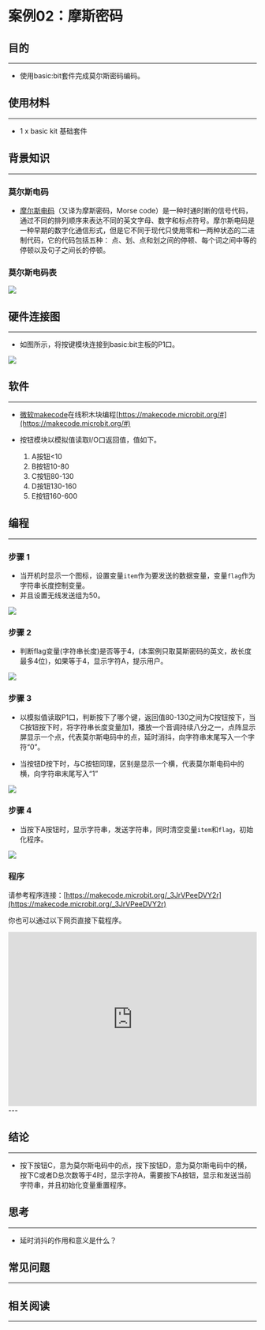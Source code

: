 # 案例02：摩斯密码

## 目的
---

- 使用basic:bit套件完成莫尔斯密码编码。

## 使用材料
---

- 1 x basic kit 基础套件

## 背景知识
---
### 莫尔斯电码
- [摩尔斯电码](https://baike.baidu.com/item/%E6%91%A9%E5%B0%94%E6%96%AF%E7%94%B5%E7%A0%81)（又译为摩斯密码，Morse code）是一种时通时断的信号代码，通过不同的排列顺序来表达不同的英文字母、数字和标点符号。摩尔斯电码是一种早期的数字化通信形式，但是它不同于现代只使用零和一两种状态的二进制代码，它的代码包括五种： 点、划、点和划之间的停顿、每个词之间中等的停顿以及句子之间长的停顿。

### 莫尔斯电码表

![](./images/CEeyYMC.jpg)

## 硬件连接图
---

- 如图所示，将按键模块连接到basic:bit主板的P1口。

![](./images/PGUTQXA.jpg)

## 软件
---
- [微软makecode](https://makecode.microbit.org/#)在线积木块编程[https://makecode.microbit.org/#](https://makecode.microbit.org/#)

- 按钮模块以模拟值读取I/O口返回值，值如下。
	1. A按钮<10
	2. B按钮10-80
	3. C按钮80-130
	4. D按钮130-160
	5. E按钮160-600

## 编程
---
### 步骤 1

- 当开机时显示一个图标，设置变量`item`作为要发送的数据变量，变量`flag`作为字符串长度控制变量。
- 并且设置无线发送组为50。

![](./images/9bHMIMQ.png)

### 步骤 2

- 判断flag变量(字符串长度)是否等于4，(本案例只取莫斯密码的英文，故长度最多4位)，如果等于4，显示字符A，提示用户。

![](./images/Erks47F.png)

### 步骤 3

- 以模拟值读取P1口，判断按下了哪个键，返回值80-130之间为C按钮按下，当C按钮按下时，将字符串长度变量加1，播放一个音调持续八分之一，点阵显示屏显示一个点，代表莫尔斯电码中的点，延时消抖，向字符串末尾写入一个字符“0”。

- 当按钮D按下时，与C按钮同理，区别是显示一个横，代表莫尔斯电码中的横，向字符串末尾写入“1”

![](./images/yjuFlPG.png)

### 步骤 4

- 当按下A按钮时，显示字符串，发送字符串，同时清空变量`item`和`flag`，初始化程序。

![](./images/Y62aRmo.png)

### 程序

请参考程序连接：[https://makecode.microbit.org/_3JrVPeeDVY2r](https://makecode.microbit.org/_3JrVPeeDVY2r)

你也可以通过以下网页直接下载程序。

<div style="position:relative;height:0;padding-bottom:70%;overflow:hidden;"><iframe style="position:absolute;top:0;left:0;width:100%;height:100%;" src="https://makecode.microbit.org/#pub:_3JrVPeeDVY2r" frameborder="0" sandbox="allow-popups allow-forms allow-scripts allow-same-origin"></iframe></div>  
---


## 结论
---

- 按下按钮C，意为莫尔斯电码中的点，按下按钮D，意为莫尔斯电码中的横，按下C或者D总次数等于4时，显示字符A，需要按下A按钮，显示和发送当前字符串，并且初始化变量重置程序。

## 思考
---

- 延时消抖的作用和意义是什么？

## 常见问题
---


## 相关阅读  
---

